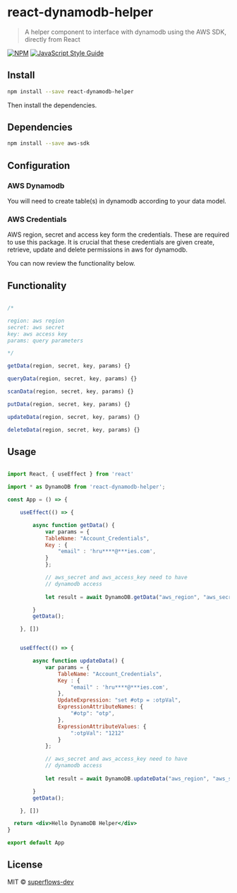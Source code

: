 # react-dynamodb-helper

> A helper component to interface with dynamodb using the AWS SDK, directly from React

[![NPM](https://img.shields.io/npm/v/react-dynamodb-helper.svg)](https://www.npmjs.com/package/react-dynamodb-helper) [![JavaScript Style Guide](https://img.shields.io/badge/code_style-standard-brightgreen.svg)](https://standardjs.com)

## Install

```bash
npm install --save react-dynamodb-helper
```
Then install the dependencies.

## Dependencies

```bash
npm install --save aws-sdk
```

## Configuration

### AWS Dynamodb

You will need to create table(s) in dynamodb according to your data model.

### AWS Credentials

AWS region, secret and access key form the credentials. These are required to use this package. It is crucial that these credentials are given create, retrieve, update and delete permissions in aws for dynamodb.

You can now review the functionality below.

## Functionality

```jsx

/*

region: aws region
secret: aws secret
key: aws access key
params: query parameters

*/

getData(region, secret, key, params) {}

queryData(region, secret, key, params) {}

scanData(region, secret, key, params) {}

putData(region, secret, key, params) {}

updateData(region, secret, key, params) {}

deleteData(region, secret, key, params) {}

```



## Usage

```jsx

import React, { useEffect } from 'react'

import * as DynamoDB from 'react-dynamodb-helper';

const App = () => {

    useEffect(() => {

        async function getData() {
            var params = {
            TableName: "Account_Credentials",
            Key : { 
                "email" : 'hru****@***ies.com',
            }
            };

            // aws_secret and aws_access_key need to have
            // dynamodb access
            
            let result = await DynamoDB.getData("aws_region", "aws_secret", "aws_access_key", params)

        }
        getData();

    }, [])


    useEffect(() => {

        async function updateData() {
            var params = {
                TableName: "Account_Credentials",
                Key : { 
                    "email" : 'hru****@***ies.com',
                },
                UpdateExpression: "set #otp = :otpVal",
                ExpressionAttributeNames: {
                    "#otp": "otp",
                },
                ExpressionAttributeValues: {
                    ":otpVal": "1212"
                }
            };

            // aws_secret and aws_access_key need to have
            // dynamodb access
            
            let result = await DynamoDB.updateData("aws_region", "aws_secret", "aws_access_key", params)

        }
        getData();

    }, [])

  return <div>Hello DynamoDB Helper</div>
}

export default App

```

## License

MIT © [superflows-dev](https://github.com/superflows-dev)

